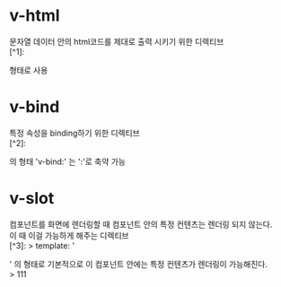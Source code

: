 # v-html  
문자열 데이터 안의 html코드를 제대로 출력 시키기 위한 디렉티브  
    [^1]: <div v-html = "msg"></div>  형태로 사용
# v-bind  
특정 속성을 binding하기 위한 디렉티브  
    [^2]: <div v-bind: class = "class"></div> 의 형태  'v-bind:' 는 ':'로 축약 가능
# v-slot  
컴포넌트를 화면에 렌더링할 때 컴포넌트 안의 특정 컨텐츠는 렌더링 되지 않는다.  
이 때 이걸 가능하게 해주는 디렉티브  
    [^3]: > template: '<div><slot></slot></div>' 의 형태로 기본적으로 이 컴포넌트 안에는 특정 컨텐츠가 렌더링이 가능해진다.  
    > 111

